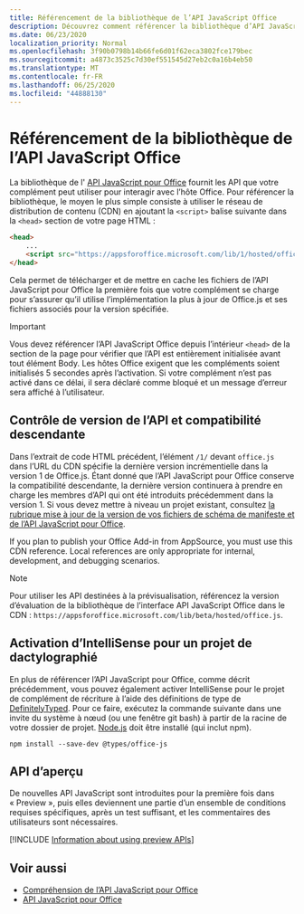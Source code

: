```yaml
---
title: Référencement de la bibliothèque de l’API JavaScript Office
description: Découvrez comment référencer la bibliothèque d’API JavaScript Office et les définitions de type dans votre complément.
ms.date: 06/23/2020
localization_priority: Normal
ms.openlocfilehash: 3f90b0798b14b66fe6d01f62eca3802fce179bec
ms.sourcegitcommit: a4873c3525c7d30ef551545d27eb2c0a16b4eb50
ms.translationtype: MT
ms.contentlocale: fr-FR
ms.lasthandoff: 06/25/2020
ms.locfileid: "44888130"
---
```

# <a name="referencing-the-office-javascript-api-library"></a>Référencement de la bibliothèque de l’API JavaScript Office

La bibliothèque de l' [API JavaScript pour Office](../reference/javascript-api-for-office.md) fournit les API que votre complément peut utiliser pour interagir avec l’hôte Office. Pour référencer la bibliothèque, le moyen le plus simple consiste à utiliser le réseau de distribution de contenu (CDN) en ajoutant la `<script>` balise suivante dans la `<head>` section de votre page HTML :  

```html
<head>
    ...
    <script src="https://appsforoffice.microsoft.com/lib/1/hosted/office.js" type="text/javascript"></script>
</head>
```

Cela permet de télécharger et de mettre en cache les fichiers de l’API JavaScript pour Office la première fois que votre complément se charge pour s’assurer qu’il utilise l’implémentation la plus à jour de Office.js et ses fichiers associés pour la version spécifiée.

> [!IMPORTANT]
> Vous devez référencer l’API JavaScript Office depuis l’intérieur `<head>` de la section de la page pour vérifier que l’API est entièrement initialisée avant tout élément Body. Les hôtes Office exigent que les compléments soient initialisés 5 secondes après l’activation. Si votre complément n’est pas activé dans ce délai, il sera déclaré comme bloqué et un message d’erreur sera affiché à l’utilisateur.

## <a name="api-versioning-and-backward-compatibility"></a>Contrôle de version de l’API et compatibilité descendante

Dans l’extrait de code HTML précédent, l’élément `/1/` devant `office.js` dans l’URL du CDN spécifie la dernière version incrémentielle dans la version 1 de Office.js. Étant donné que l’API JavaScript pour Office conserve la compatibilité descendante, la dernière version continuera à prendre en charge les membres d’API qui ont été introduits précédemment dans la version 1. Si vous devez mettre à niveau un projet existant, consultez [la rubrique mise à jour de la version de vos fichiers de schéma de manifeste et de l’API JavaScript pour Office](update-your-javascript-api-for-office-and-manifest-schema-version.md). 

If you plan to publish your Office Add-in from AppSource, you must use this CDN reference. Local references are only appropriate for internal, development, and debugging scenarios.

> [!NOTE]
> Pour utiliser les API destinées à la prévisualisation, référencez la version d’évaluation de la bibliothèque de l’interface API JavaScript Office dans le CDN : `https://appsforoffice.microsoft.com/lib/beta/hosted/office.js`.

## <a name="enabling-intellisense-for-a-typescript-project"></a>Activation d’IntelliSense pour un projet de dactylographié

En plus de référencer l’API JavaScript pour Office, comme décrit précédemment, vous pouvez également activer IntelliSense pour le projet de complément de récriture à l’aide des définitions de type de [DefinitelyTyped](https://github.com/DefinitelyTyped/DefinitelyTyped/tree/master/types/office-js). Pour ce faire, exécutez la commande suivante dans une invite du système à nœud (ou une fenêtre git bash) à partir de la racine de votre dossier de projet. [Node.js](https://nodejs.org) doit être installé (qui inclut npm).

```command&nbsp;line
npm install --save-dev @types/office-js
```

## <a name="preview-apis"></a>API d’aperçu

De nouvelles API JavaScript sont introduites pour la première fois dans « Preview », puis elles deviennent une partie d’un ensemble de conditions requises spécifiques, après un test suffisant, et les commentaires des utilisateurs sont nécessaires.

[!INCLUDE [Information about using preview APIs](../includes/using-preview-apis-host.md)]

## <a name="see-also"></a>Voir aussi

- [Compréhension de l’API JavaScript pour Office](understanding-the-javascript-api-for-office.md)
- [API JavaScript pour Office](../reference/javascript-api-for-office.md)
